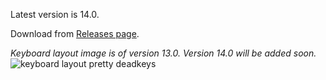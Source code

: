 Latest version is 14.0.

Download from [Releases page](https://github.com/fazzaan/keyboard-layouts).  

_Keyboard layout image is of version 13.0. Version 14.0 will be added soon._  
![keyboard layout pretty deadkeys](https://github.com/user-attachments/assets/3600758e-01a1-49ca-8228-d58f14fb1bfb)
